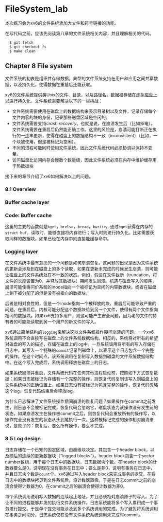 # FileSystem_lab

本次练习会为xv6的文件系统添加大文件和符号链接的功能。

在写代码之前，应该先阅读第八章的文件系统相关内容，并且理解相关的代码。

```shell
  $ git fetch
  $ git checkout fs
  $ make clean
```

## Chapter 8 File system

文件系统的初衷是组织并存储数据。典型的文件系统支持在用户和应用之间共享数据，以及持久化，使得数据在重启后还能获取。

xv6的文件系统提供类Unix的文件、目录，以及路径名。数据被存储在虚拟磁盘上以进行持久化。文件系统需要解决以下的一些挑战：

* 文件系统需要使用在磁盘上的数据结构来表示目录树以及文件，记录存储每个文件内容的块的身份，记录那些磁盘区域是空闲的。
* 文件系统需要支持*crash recovery*。也就是说，在崩溃发生后（比如掉电），文件系统需要在重启后仍然能正确工作。这里的风险是，崩溃可能打断正在执行的一连串更新，使得在磁盘上的数据结构不一致（inconsistent）（比如，一个块被使用，但是被标记为空闲）。
* 不同的进程可能同时使用文件系统，因此文件系统代码必须协调以保持不变量。
* 访问磁盘比访问内存会慢数个数量级，因此文件系统必须在内存中维护缓存用于热数据块

接下来的章节介绍了xv6如何解决以上的问题。

### 8.1 Overview

### Buffer cache layer

### Code: Buffer cache

这里的主要的函数就是`bget`，`brelse`，`bread`，`bwrite`。通过`bget`获得在内存的`struct buf`，读取时，能够直接将内存进行；写入时则进行持久化。比如需要获取同样的数据块，如果已经在内存中则直接能缓存命中。

### Logging layer

在文件系统中最有意思的一个问题是如何崩溃恢复。这问题的出现是因为文件系统的更新会涉及到在磁盘上的多个读取，如果在更新未完成的时候发生崩溃，则可能让磁盘上的文件系统处在不一致的状态。例如，假设在文件截断（truncation，将文件的长度设置为0，并释放其数据块）期间发生崩溃。机遇与磁盘写入的顺序，崩溃可能使得问价系统的inode指向一个被标记为空闲的内容数据块，或者在磁盘上剩下被分配了的但是没有被指向的数据块。

后者是相对良性的，但是一个inode指向一个被释放的块，重启后可能导致严重的问题。在重启后，内核可能分配这个数据块给到另一个文件，使得有两个文件指向相同的数据块。如果xv6支持多用户，则这可能产生安全问题，因为老的文件的持有者的可能能读取到另一个用户的新文件的写入。

xv6通过简单结构的`logging`来解决这以文件系统操作期间崩溃的问题。一个xv6系统调用不会直接写在磁盘上的文件系统数据结构。相反的，系统将对所有的希望对磁盘的写入的描述，存储在磁盘上的log中。一旦系统调用将所有的写入存储在日志中，其写入一个特殊的`commit`记录到磁盘上，以表示这个日志包含一个完整的操作。在这个时间点，该系统调用在复制写入数据到磁盘的文件系统数据结构中。在这个写入完成后，系统调用释放在磁盘上的日志。

如果系统崩溃并重启，文件系统代码在任何其他进程启动前，按照如下方式恢复数据：如果日志被标记为存储有一个完整的操作，则恢复代码复制该写入到磁盘上的文件系统中的正确位置上。如果日志没有被标记为包含完整的操作，恢复代码忽略这个log。恢复代码结束后会释放log。

为什么日志解决了文件系统操作期间崩溃的恢复问题？如果操作在commit之前发生，则日志不会被标记完成，恢复代码会忽略它，磁盘状态为该操作没有发生前的状态。如果崩溃发生在操作被commit之后，则恢复代码会重放所有的操作写，以操作完全没有发生的状态从头到尾执行一次。这种被标记完成的操作相对崩溃来说，是原子的：恢复后，要么所有操作，要么不完成。

### 8.5 Log design

日志存储在一个已知的固定区域，由超级块决定。其包含一个header block，以及随后的连续的更新数据块（“logged blocks”）。header block包含一个sector number数组，用于每个日志中的数据块，日志数据块个数。在header block的计数器要么是0，说明现在没有事务在日志中；要么是非0，说明有事务在日志中，并且日志块个数是`count`个。xv6通过写入header block来完成事务的提交，在将日志中的数据块拷贝到文件系统后，将计数器置零。于是在日志commit之前的崩溃会使得计数器为0，在commit之后的崩溃会使得计数器为非0。

每个系统调用说明写入数据的连续起止地址，并且必须相对崩溃原子的写入。为了让不同的进程能够并发的执行文件系统操作，日志系统能将多个写入累积成一个事务进行提交。于是单个提交可能涉及到多个系统调用的完成。为了避免将系统调用在事务之间切分，日志系统仅在没有文件系统系统调用未完成时commit。
